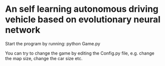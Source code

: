 
# An self learning autonomous driving vehicle based on evolutionary neural network

Start the program by running: python Game.py

You can try to change the game by editing the Config.py file, e.g. change the map size, change the car size etc.

